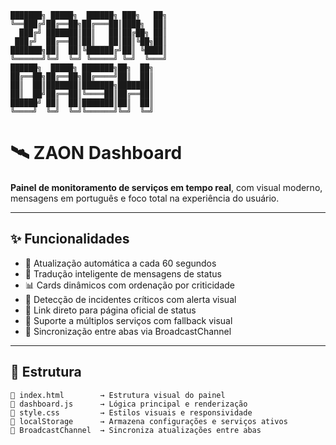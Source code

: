 ```plaintext
███████╗ █████╗  ██████╗ ███╗   ██╗
╚══███╔╝██╔══██╗██╔═══██║████╗  ██║
  ███╔╝ ███████║██║   ██║██╔██╗ ██║
 ███╔╝  ██╔══██║██║   ██║██║╚██╗██║
███████╗██║  ██║╚██████╔╝██║ ╚████║
╚══════╝╚═╝  ╚═╝ ╚═════╝ ╚═╝  ╚═══╝
██████╗  █████╗ ███████╗██╗  ██╗
██╔══██╗██╔══██╗██╔════╝██║  ██║
██║  ██║███████║███████╗███████║
██║  ██╝██╔══██║╚════██║██╔══██║
██████╝ ██║  ██║███████║██║  ██║
╚════╝  ╚═╝  ╚═╝╚══════╝╚═╝  ╚═╝
```
# 🛰️ ZAON Dashboard

**Painel de monitoramento de serviços em tempo real**, com visual moderno, mensagens em português e foco total na experiência do usuário.

---

## ✨ Funcionalidades

- 🔄 Atualização automática a cada 60 segundos
- 🧠 Tradução inteligente de mensagens de status
- 📊 Cards dinâmicos com ordenação por criticidade
- 🔔 Detecção de incidentes críticos com alerta visual
- 🧭 Link direto para página oficial de status
- 🧩 Suporte a múltiplos serviços com fallback visual
- 🧷 Sincronização entre abas via BroadcastChannel

---

## 🧱 Estrutura

```plaintext
📁 index.html        → Estrutura visual do painel
📁 dashboard.js      → Lógica principal e renderização
📁 style.css         → Estilos visuais e responsividade
🧠 localStorage      → Armazena configurações e serviços ativos
📡 BroadcastChannel  → Sincroniza atualizações entre abas
